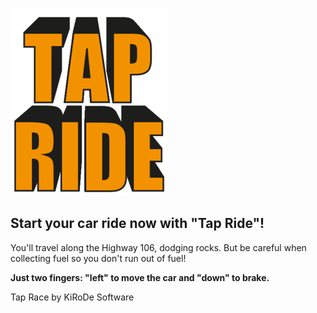 ![Tap Ride logo](https://raw.githubusercontent.com/ilbak/Tap-Ride/main/images/tapride.png "Tap Ride videogame logo")

## Start your car ride now with "Tap Ride"!
You'll travel along the Highway 106, dodging rocks.
But be careful when collecting fuel so you don't run out of fuel!

**Just two fingers: "left" to move the car and "down" to brake.**

Tap Race by KiRoDe Software

